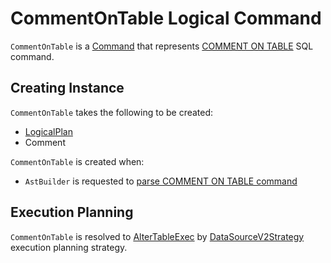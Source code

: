 # CommentOnTable Logical Command

`CommentOnTable` is a [Command](Command.md) that represents [COMMENT ON TABLE](../sql/AstBuilder.md#visitCommentTable) SQL command.

## Creating Instance

`CommentOnTable` takes the following to be created:

* <span id="child"> [LogicalPlan](LogicalPlan.md)
* <span id="comment"> Comment

`CommentOnTable` is created when:

* `AstBuilder` is requested to [parse COMMENT ON TABLE command](../sql/AstBuilder.md#visitCommentTable)

## Execution Planning

`CommentOnTable` is resolved to [AlterTableExec](../physical-operators/AlterTableExec.md) by [DataSourceV2Strategy](../execution-planning-strategies/DataSourceV2Strategy.md) execution planning strategy.
